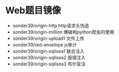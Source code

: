# Web题目镜像
- sonder39/origin-http http请求头伪造
- sonder39/origin-million 爆破和python爬虫的使用
- sonder39/origin-upload1 文件上传
- sonder39/red-envelope js审计
- sonder39/origin-sqlisea1 联合注入
- sonder39/origin-sqlisea2 报错注入
- sonder39/origin-sqlisea3 布尔盲注